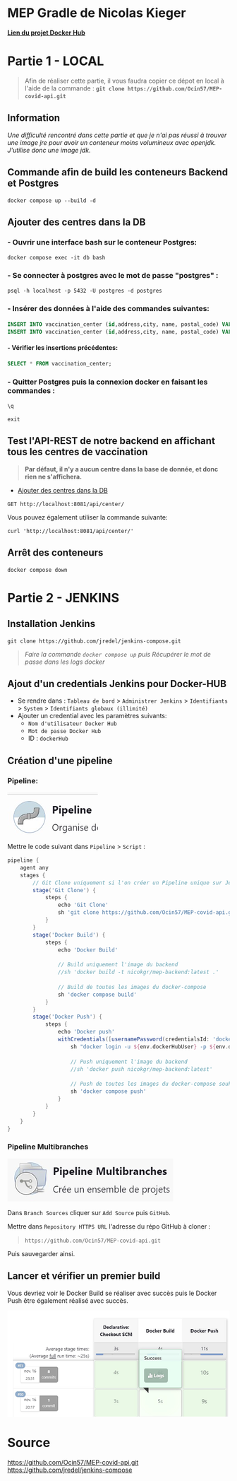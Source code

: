 # MEP Gradle de Nicolas Kieger
 
[**Lien du projet Docker Hub**](https://hub.docker.com/r/nicokgr/mep-backend)

# Partie 1 - LOCAL

> Afin de réaliser cette partie, il vous faudra copier ce dépot en local à l'aide de la commande : **`git clone https://github.com/Ocin57/MEP-covid-api.git`**

## Information
*Une difficulté rencontré dans cette partie et que je n'ai pas réussi à trouver une image jre pour avoir un conteneur moins volumineux avec openjdk. J'utilise donc une image jdk.*

## Commande afin de build les conteneurs Backend et Postgres

```shell
docker compose up --build -d
```

## Ajouter des centres dans la DB
### - Ouvrir une interface bash sur le conteneur Postgres:

```shell
docker compose exec -it db bash
```

### - Se connecter à postgres avec le mot de passe "postgres" :

```shell
psql -h localhost -p 5432 -U postgres -d postgres
```

### - Insérer des données à l'aide des commandes suivantes:

```sql
INSERT INTO vaccination_center (id,address,city, name, postal_code) VALUES (1, '5 rue du poisson','Paris','Centre de Paris','75000');
INSERT INTO vaccination_center (id,address,city, name, postal_code) VALUES (2, '2 rue de Brabois','Nancy','Centre de Nancy','54000');
```

#### - Vérifier les insertions précédentes: 

```sql
SELECT * FROM vaccination_center;
```

### - Quitter Postgres puis la connexion docker en faisant les commandes : 

```shell
\q
```
```shell
exit
```

## Test l'API-REST de notre backend en affichant tous les centres de vaccination

> **Par défaut, il n'y a aucun centre dans la base de donnée, et donc rien ne s'affichera.**
* [Ajouter des centres dans la DB](#Ajouter-des-centres-dans-la-DB)

```
GET http://localhost:8081/api/center/
```

Vous pouvez également utiliser la commande suivante:

```shell
curl 'http://localhost:8081/api/center/'
```

## Arrêt des conteneurs

```shell
docker compose down
```


# Partie 2 - JENKINS

## Installation Jenkins
```shell
git clone https://github.com/jredel/jenkins-compose.git
```
> *Faire la commande ``docker compose up`` puis Récupérer le mot de passe dans les logs docker*

## Ajout d'un credentials Jenkins pour Docker-HUB
- Se rendre dans :
``Tableau de bord`` > ``Administrer Jenkins`` > ``Identifiants`` > ``System`` > ``Identifiants globaux (illimité)``
- Ajouter un credential avec les paramètres suivants:
    - ``Nom d'utilisateur Docker Hub``
    - ``Mot de passe Docker Hub``
    - ID : ``dockerHub``

## Création d'une pipeline
### Pipeline:
![pipeline](./images/pipeline.jpg)

Mettre le code suivant dans ``Pipeline`` > ``Script`` :
```groovy
pipeline {
    agent any
    stages {   
        // Git Clone uniquement si l'on créer un Pipeline unique sur Jenkins
        stage('Git Clone') {
            steps {
                echo 'Git Clone'
                sh 'git clone https://github.com/Ocin57/MEP-covid-api.git'
            }
        }  
        stage('Docker Build') {
            steps {
                echo 'Docker Build'

                // Build uniquement l'image du backend 
                //sh 'docker build -t nicokgr/mep-backend:latest .'

                // Build de toutes les images du docker-compose
                sh 'docker compose build'
            }
        }
        stage('Docker Push') {
            steps {
                echo 'Docker push'
                withCredentials([usernamePassword(credentialsId: 'dockerHub', passwordVariable: 'dockerHubPassword', usernameVariable: 'dockerHubUser')]) {
                    sh "docker login -u ${env.dockerHubUser} -p ${env.dockerHubPassword}"

                    // Push uniquement l'image du backend
                    //sh 'docker push nicokgr/mep-backend:latest'

                    // Push de toutes les images du docker-compose souhaitées
                    sh 'docker compose push'
                }
            }
        }
    }
}
```

### Pipeline Multibranches
![pipeline multibranches](./images/pipeline_multibranches.jpg)

Dans ``Branch Sources`` cliquer sur ``Add Source`` puis ``GitHub``.

Mettre dans ``Repository HTTPS URL`` l'adresse du répo GitHub à cloner : 
> ``https://github.com/Ocin57/MEP-covid-api.git``

Puis sauvegarder ainsi.

## Lancer et vérifier un premier build
Vous devriez voir le Docker Build se réaliser avec succès puis le Docker Push être également réalisé avec succès.

![build succes](./images/jenkins_succes.jpg)

# Source
https://github.com/Ocin57/MEP-covid-api.git
https://github.com/jredel/jenkins-compose
